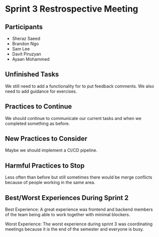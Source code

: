 # Sprint 3 Restrospective Meeting

## Participants
- Sheraz Saeed
- Brandon Ngo
- Sam Lee
- Davit Piruzyan
- Ayaan Mohammed

## Unfinished Tasks
We still need to add a functionality for to put feedback comments. We also need to add guidance for exercises.

## Practices to Continue
We should continue to communicate our current tasks and when we completed something as before.

## New Practices to Consider
Maybe we should implement a CI/CD pipeline.

## Harmful Practices to Stop
Less often than before but still sometimes there would be merge conflicts because of people working in the same area.

## Best/Worst Experiences During Sprint 2
Best Experience: A great experience was frontend and backend members of the team being able to work together with minimal blockers.

Worst Experience: The worst experience during sprint 3 was coordinating meetings because it is the end of the semester and everyone is busy.
